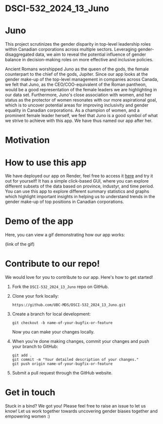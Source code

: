 # DSCI-532_2024_13_Juno

# Juno

This project scrutinizes the gender disparity in top-level leadership roles within Canadian corporations across multiple sectors. Leveraging gender-disaggregated data, we aim to reveal the potential influence of gender balance in decision-making roles on more effective and inclusive policies.

Ancient Romans worshipped Juno as the queen of the gods, the female counterpart to the chief of the gods, Jupiter. Since our app looks at the gender make-up of the top-level management in companies across Canada, we felt that Juno, as the CEO/COO-equivalent of the Roman pantheon, would be a good representation of the female leaders we are highlighting in our data set. Furthermore, Juno's close association with women, and her status as the protector of women resonates with our more aspirational goal, which is to uncover potential areas for improving inclusivity and gender equality in Canadian corporations. As a champion of women, and a prominent female leader herself, we feel that Juno is a good symbol of what we strive to achieve with this app. We have thus named our app after her.

# Motivation

# How to use this app

We have deployed our app on Render, feel free to access it [here](https://dsci-532-2024-13-juno-aa9o.onrender.com/) and try it out for yourself! It has a simple click-based GUI, where you can explore different subsets of the data based on province, industyr, and time period. You can use this app to explore different summary statistics and graphs which highlight important insights in helping us to understand trends in the gender make-up of top positions in Canadian corporations.

# Demo of the app

Here, you can view a gif demonstrating how our app works:

(link of the gif)

# Contribute to our repo!

We would love for you to contribute to our app. Here's how to get started!

1.  Fork the `DSCI-532_2024_13_Juno` repo on GitHub.

2.  Clone your fork locally:

    ```         
    https://github.com/UBC-MDS/DSCI-532_2024_13_Juno.git
    ```

3.  Create a branch for local development:

    ```         
    git checkout -b name-of-your-bugfix-or-feature
    ```

    Now you can make your changes locally.

4.  When you're done making changes, commit your changes and push your branch to GitHub:

    ```         
    git add .
    git commit -m "Your detailed description of your changes."
    git push origin name-of-your-bugfix-or-feature
    ```

5.  Submit a pull request through the GitHub website.

# Get in touch

Stuck in a bind? We got you! Please feel free to raise an issue to let us know! Let us work together towards uncovering gender biases together and empowering women :)
